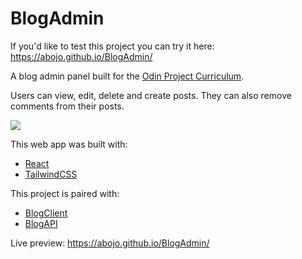 # BlogAdmin
If you'd like to test this project you can try it here: https://abojo.github.io/BlogAdmin/

A blog admin panel built for the <a href='https://www.theodinproject.com/paths/full-stack-javascript/courses/nodejs/lessons/blog-api'>Odin Project Curriculum</a>.

Users can view, edit, delete and create posts. They can also remove comments from their posts.

<img src='https://i.imgur.com/jBxf1OG.png' />

This web app was built with:
<ul>
  <li><a href='https://github.com/facebook/react'>React</a></li>
  <li><a href='https://github.com/tailwindlabs/tailwindcss'>TailwindCSS</a></li>
</ul>

This project is paired with:
<ul>
  <li><a href='https://github.com/ABojo/BlogClient'>BlogClient</a></li>
  <li><a href='https://github.com/ABojo/BlogAPI'>BlogAPI</a></li>
</ul>

Live preview: https://abojo.github.io/BlogAdmin/
